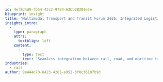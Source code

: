 ```yaml
---
id: 4ef8d4d9-fb54-43c2-9724-62bb28201e5e
blueprint: insight
title: 'Multimodal Transport and Transit Forum 2026: Integrated Logistics Insights'
insights_intro:
  -
    type: paragraph
    attrs:
      textAlign: left
    content:
      -
        type: text
        text: "Seamless integration between rail, road, and maritime transport isn't just an efficiency goal—it's becoming an economic necessity. This forum brings together the operators, technology providers, and policymakers making multimodal logistics work in practice. Here's what's on the agenda for integrated transport professionals."
industries:
  - rail
author: 9e444c70-8423-4285-a952-3f0c36187b9d
---
```

